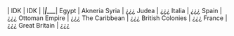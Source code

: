 | IDK | IDK | 
|_____|________|
Egypt | Akneria
Syria | ¿¿¿
Judea | ¿¿¿
Italia | ¿¿¿
Spain | ¿¿¿
Ottoman Empire | ¿¿¿
The Caribbean | ¿¿¿
British Colonies | ¿¿¿
France | ¿¿¿ 
Great Britain | ¿¿¿
